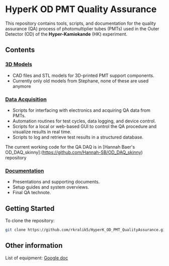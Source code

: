 # HyperK OD PMT Quality Assurance

This repository contains tools, scripts, and documentation for the quality 
assurance (QA) process of photomultiplier tubes (PMTs) used in the Outer
Detector (OD) of the **Hyper-Kamiokande** (HK) experiment.

## Contents

### [3D Models](3D_Models/)
- CAD files and STL models for 3D-printed PMT support components.
- Currently only old models from Stephane, none of these are used anymore

### [Data Acquisition](DAQ)
- Scripts for interfacing with electronics and acquiring QA data from PMTs.
- Automation routines for test cycles, data logging, and device control.
- Scripts for a local or web-based GUI to control the QA procedure and visualize results in real time.
- Scripts to log and retrieve test results in a structured database.

The current working code for the QA DAQ is in 
[Hannah Baer's OD_DAQ_skinny]:(https://github.com/Hannah-SB/OD_DAQ_skinny)
 repository

### [Documentation](Documentation/)
- Presentations and supporting documents.
- Setup guides and system overviews.
- Final QA technote.

## Getting Started

To clone the repository:
```bash
git clone https://github.com/rkralik5/HyperK_OD_PMT_QualityAssurance.git
```

## Other information

List of equipment: [Google doc](https://docs.google.com/spreadsheets/d/1KQ48t4xsHQqkxNsDdfh1FdT1ZlgbhRVdc6XN2WaHScI/edit?usp=sharing)
